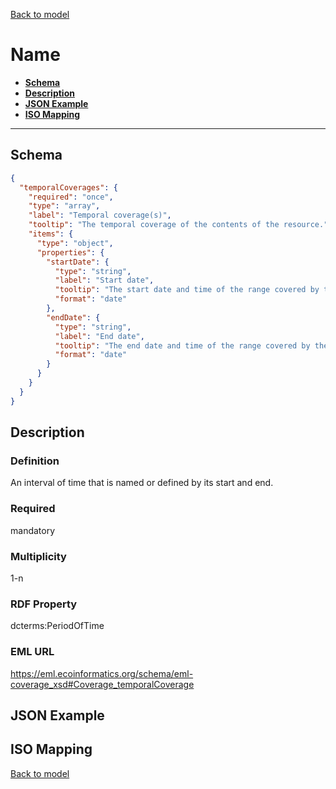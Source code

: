 [Back to model](_base.md)

# Name

- **[Schema](#schema)**
- **[Description](#description)**
- **[JSON Example](#json-example)**
- **[ISO Mapping](#iso-mapping)**
---
## Schema
```json
{
  "temporalCoverages": {
    "required": "once",
    "type": "array",
    "label": "Temporal coverage(s)",
    "tooltip": "The temporal coverage of the contents of the resource.",
    "items": {
      "type": "object",
      "properties": {
        "startDate": {
          "type": "string",
          "label": "Start date",
          "tooltip": "The start date and time of the range covered by the resource.",
          "format": "date"
        },
        "endDate": {
          "type": "string",
          "label": "End date",
          "tooltip": "The end date and time of the range covered by the resource.",
          "format": "date"
        }
      }
    }
  }
}
```
## Description
### Definition
An interval of time that is named or defined by its start and end.
### Required
mandatory
### Multiplicity
1-n
### RDF Property
dcterms:PeriodOfTime
### EML URL
https://eml.ecoinformatics.org/schema/eml-coverage_xsd#Coverage_temporalCoverage
## JSON Example
## ISO Mapping

[Back to model](_base.md)
